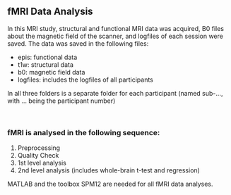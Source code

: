 ## fMRI Data Analysis

In this MRI study, structural and functional MRI data was acquired, B0 files about the magnetic field of the scanner, and logfiles of each session were saved. The data was saved in the following files:
- epis: functional data
- t1w: structural data
- b0: magnetic field data
- logfiles: includes the logfiles of all participants

In all three folders is a separate folder for each participant (named sub-..., with ... being the participant number)

<br/>

### fMRI is analysed in the following sequence:
1. Preprocessing
2. Quality Check
3. 1st level analysis
4. 2nd level analysis (includes whole-brain t-test and regression)


MATLAB and the toolbox SPM12 are needed for all fMRI data analyses.
